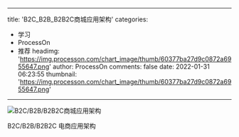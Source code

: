 
---
title: 'B2C_B2B_B2B2C商城应用架构'
categories: 
 - 学习
 - ProcessOn
 - 推荐
headimg: 'https://img.processon.com/chart_image/thumb/60377ba27d9c0872a6955647.png'
author: ProcessOn
comments: false
date: 2022-01-31 06:23:55
thumbnail: 'https://img.processon.com/chart_image/thumb/60377ba27d9c0872a6955647.png'
---

<div>   
<img class="thumb" alt="B2C/B2B/B2B2C商城应用架构" src="https://img.processon.com/chart_image/thumb/60377ba27d9c0872a6955647.png" referrerpolicy="no-referrer">
<p>B2C/B2B/B2B2C 电商应用架构</p>  
</div>
            